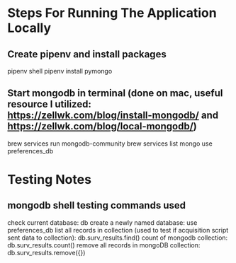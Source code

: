 # Steps For Running The Application Locally

## Create pipenv and install packages
pipenv shell
pipenv install pymongo

## Start mongodb in terminal (done on mac, useful resource I utilized: https://zellwk.com/blog/install-mongodb/ and https://zellwk.com/blog/local-mongodb/)
brew services run mongodb-community
brew services list
mongo
use preferences_db

# Testing Notes
## mongodb shell testing commands used
check current database: db
create a newly named database: use preferences_db
list all records in collection (used to test if acquisition script sent data to collection): db.surv_results.find()
count of mongodb collection: db.surv_results.count()
remove all records in mongoDB collection: db.surv_results.remove({})

